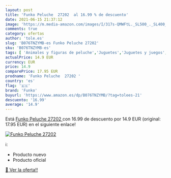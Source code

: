 ```yaml
---
layout: post
title: 'Funko Peluche  27202  al 16.99 % de descuento'
date: 2021-06-15 21:37:12
image: 'https://m.media-amazon.com/images/I/317s-QMWFtL._SL500_._SL400_.jpg'
comments: true
category: ofertas
author: 'tole.es'
slug: 'B076TNZYMB-es Funko Peluche 27202'
sku: 'B076TNZYMB-es'
tags: [ 'Animales y figuras de peluche','Juguetes','Juguetes y juegos','Peluches','funko','peluche', ]
actualPrice: 14.9 EUR
currency: EUR
price: 14.9
comparePrice: 17.95 EUR
prodname: 'Funko Peluche  27202 '
country: 'es'
flag: '🇪🇸'
brand: 'Funko'
buyurl: 'https://www.amazon.es/dp/B076TNZYMB/?tag=tolees-21'
descuento: '16.99'
average: '14.9'
---
```


Está [Funko Peluche  27202 ](https://www.amazon.es/dp/B076TNZYMB/?tag=tolees-21) con 16.99 de descuento por 14.9 EUR (original: 17.95 EUR) en el siguiente enlace!

[![Funko Peluche  27202 ](https://m.media-amazon.com/images/I/317s-QMWFtL._SL500_._SL400_.jpg)](https://www.amazon.es/dp/B076TNZYMB/?tag=tolees-21)

ℹ️:

- Producto nuevo
- Producto oficial

[🛒 Ver la oferta!!](https://www.amazon.es/dp/B076TNZYMB/?tag=tolees-21)
